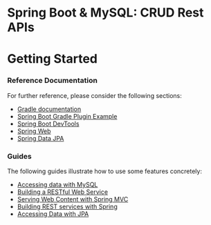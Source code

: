 # Spring Boot & MySQL: CRUD Rest APIs

# Getting Started

### Reference Documentation
For further reference, please consider the following sections:

* [Gradle documentation](https://docs.gradle.org)
* [Spring Boot Gradle Plugin Example](https://docs.gradle.org/current/samples/sample_building_spring_boot_web_applications.html)
* [Spring Boot DevTools](https://docs.spring.io/spring-boot/docs/3.1.0-M1/reference/htmlsingle/#using.devtools)
* [Spring Web](https://docs.spring.io/spring-boot/docs/3.1.0-M1/reference/htmlsingle/#web)
* [Spring Data JPA](https://docs.spring.io/spring-boot/docs/3.1.0-M1/reference/htmlsingle/#data.sql.jpa-and-spring-data)

### Guides
The following guides illustrate how to use some features concretely:

* [Accessing data with MySQL](https://spring.io/guides/gs/accessing-data-mysql/)
* [Building a RESTful Web Service](https://spring.io/guides/gs/rest-service/)
* [Serving Web Content with Spring MVC](https://spring.io/guides/gs/serving-web-content/)
* [Building REST services with Spring](https://spring.io/guides/tutorials/rest/)
* [Accessing Data with JPA](https://spring.io/guides/gs/accessing-data-jpa/)

